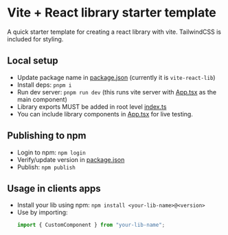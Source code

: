 # Vite + React library starter template

A quick starter template for creating a react library with vite. TailwindCSS is included for styling.

## Local setup

- Update package name in [package.json](./package.json) (currently it is `vite-react-lib`)
- Install deps: `pnpm i`
- Run dev server: `pnpm run dev` (this runs vite server with [App.tsx](./src/App.tsx) as the main component)
- Library exports MUST be added in root level [index.ts](./index.ts)
- You can include library components in [App.tsx](./src/App.tsx) for live testing.

## Publishing to npm

- Login to npm: `npm login`
- Verify/update version in [package.json](./package.json)
- Publish: `npm publish`

## Usage in clients apps

- Install your lib using npm: `npm install <your-lib-name>@<version>`
- Use by importing:
  ```jsx
  import { CustomComponent } from "your-lib-name";
  ```
